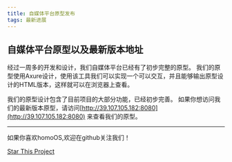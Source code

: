 ```yaml
---
title: 自媒体平台原型发布
tags: 最新进展
---
```


## 自媒体平台原型以及最新版本地址

经过一周多的开发和设计，我们自媒体平台已经有了初步完整的原型。
我们的原型使用Axure设计，使用该工具我们可以实现一个可以交互，并且能够输出原型设计的HTML版本，这样就可以在浏览器上查看。

<!--more-->

我们的原型设计包含了目前项目的大部分功能，已经初步完善。
如果你想访问我们的最新版本原型，请访问[http://39.107.105.182:8080](http://39.107.105.182:8080) 来查看我们的原型。





---
如果你喜欢homoOS,欢迎在github关注我们！

[Star This Project](https://github.com/SelfMediaWriting)
